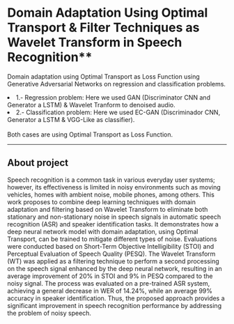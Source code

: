 # Domain Adaptation Using Optimal Transport & Filter Techniques as Wavelet Transform in Speech Recognition**  

Domain adaptation using Optimal Transport as Loss Function using Generative Adversarial Networks on regression and classification problems. <br>
<li>1.- Regression problem: Here we used GAN (Discriminator CNN and Generator a LSTM) & Wavelet Tranform to denoised audio.</li>
<li>2.- Classification problem: Here we used EC-GAN (Discriminador CNN, Generator a LSTM & VGG-Like as classifier).</li><br>
Both cases are using Optimal Transport as Loss Function.

---
**About project**  
---

Speech recognition is a common task in various everyday user systems; however, its effectiveness is limited in noisy environments such as moving vehicles, homes with ambient noise, mobile phones, among others. This work proposes to combine deep learning techniques with domain adaptation and filtering based on Wavelet Transform to eliminate both stationary and non-stationary noise in speech signals in automatic speech recognition (ASR) and speaker identification tasks. It demonstrates how a deep neural network model with domain adaptation, using Optimal Transport, can be trained to mitigate different types of noise. Evaluations were conducted based on Short-Term Objective Intelligibility (STOI) and Perceptual Evaluation of Speech Quality (PESQ). The Wavelet Transform (WT) was applied as a filtering technique to perform a second processing on the speech signal enhanced by the deep neural network, resulting in an average improvement of 20% in STOI and 9% in PESQ compared to the noisy signal. The process was evaluated on a pre-trained ASR system, achieving a general decrease in WER of 14.24%, while an average 99% accuracy in speaker identification. Thus, the proposed approach provides a significant improvement in speech recognition performance by addressing the problem of noisy speech.
